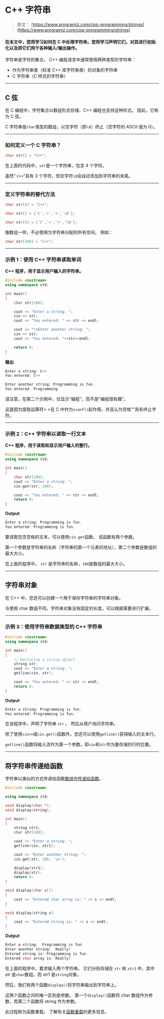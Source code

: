 # C++ 字符串

> 原文： [https://www.programiz.com/cpp-programming/strings](https://www.programiz.com/cpp-programming/strings)

#### 在本文中，您将学习如何在 C 中处理字符串。您将学习声明它们，对其进行初始化以及将它们用于各种输入/输出操作。

字符串是字符的集合。 C++ 编程语言中通常使用两种类型的字符串：

*   作为字符串类（标准 C++ 库字符串类）的对象的字符串
*   C 字符串（C 样式的字符串）

* * *

## C 弦

在 C 编程中，字符集合以数组形式存储，C++ 编程也支持这种形式。 因此，它称为 C 弦。

C 字符串是`char`类型的数组，以空字符（即`\0`）终止（空字符的 ASCII 值为 0）。

* * *

### 如何定义一个 C 字符串？

```cpp
char str[] = "C++";
```

在上面的代码中，`str`是一个字符串，包含 4 个字符。

虽然“ `C++`”具有 3 个字符，但空字符`\0`会自动添加到字符串的末尾。

* * *

### 定义字符串的替代方法

```cpp
char str[4] = "C++";

char str[] = {'C','+','+','\0'};

char str[4] = {'C','+','+','\0'};
```

像数组一样，不必使用为字符串分配的所有空间。 例如：

```cpp
char str[100] = "C++";
```

* * *

### 示例 1：使用 C++ 字符串读取单词

**C++ 程序，用于显示用户输入的字符串。**

```cpp
#include <iostream>
using namespace std;

int main()
{
    char str[100];

    cout << "Enter a string: ";
    cin >> str;
    cout << "You entered: " << str << endl;

    cout << "\nEnter another string: ";
    cin >> str;
    cout << "You entered: "<<str<<endl;

    return 0;
}
```

**输出**

```cpp
Enter a string: C++
You entered: C++

Enter another string: Programming is fun.
You entered: Programming

```

请注意，在第二个示例中，仅显示“编程”，而不是“编程很有趣”。

这是因为提取运算符> >在 C 中作为`scanf()`起作用，并且认为空格“”具有终止字符。

* * *

### 示例 2：C++ 字符串以读取一行文本

**C++ 程序，用于读取和显示用户输入的整行。**

```cpp
#include <iostream>
using namespace std;

int main()
{
    char str[100];
    cout << "Enter a string: ";
    cin.get(str, 100);

    cout << "You entered: " << str << endl;
    return 0;
}
```

**Output**

```cpp
Enter a string: Programming is fun.
You entered: Programming is fun. 
```

要读取包含空格的文本，可以使用`cin.get`函数。 该函数有两个参数。

第一个参数是字符串的名称（字符串的第一个元素的地址），第二个参数是数组的最大大小。

在上面的程序中， `str` 是字符串的名称，`100`是数组的最大大小。

* * *

## 字符串对象

在 C++ 中，您还可以创建一个用于保存字符串的字符串对象。

与使用 char 数组不同，字符串对象没有固定的长度，可以根据需要进行扩展。

* * *

### 示例 3：使用字符串数据类型的 C++ 字符串

```cpp
#include <iostream>
using namespace std;

int main()
{
    // Declaring a string object
    string str;
    cout << "Enter a string: ";
    getline(cin, str);

    cout << "You entered: " << str << endl;
    return 0;
}
```

**Output**

```cpp
Enter a string: Programming is fun.
You entered: Programming is fun. 
```

在该程序中，声明了字符串 `str` 。 然后从用户询问字符串。

除了使用`cin>>`或`cin.get()`函数外，您还可以使用`getline()`获得输入的文本行。

`getline()`函数将输入流作为第一个参数，即`cin`和`str`作为要存储的行的位置。

* * *

## 将字符串传递给函数

字符串以类似的方式传递给函数[数组也传递给函数](/cpp-programming/passing-arrays-function "Passing array to a function in C++")。

```cpp
#include <iostream>

using namespace std;

void display(char *);
void display(string);

int main()
{
    string str1;
    char str[100];

    cout << "Enter a string: ";
    getline(cin, str1);

    cout << "Enter another string: ";
    cin.get(str, 100, '\n');

    display(str1);
    display(str);
    return 0;
}

void display(char s[])
{
    cout << "Entered char array is: " << s << endl;
}

void display(string s)
{
    cout << "Entered string is: " << s << endl;
}
```

**Output**

```cpp
Enter a string:  Programming is fun.
Enter another string:  Really?
Entered string is: Programming is fun.
Entered char array is: Really?
```

在上面的程序中，要求输入两个字符串。 它们分别存储在 `str` 和 `str1` 中，其中 str 是`char`数组，而 str1 是`string`对象。

然后，我们有两个函数`display()`将字符串输出到字符串上。

这两个函数之间的唯一区别是参数。 第一个`display()`函数将 char 数组作为参数，而第二个函数将 string 作为参数。

此过程称为函数重载。 了解有关[函数重载](/cpp-programming/function-overloading "C++ Function overloading")的更多信息。